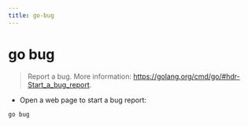 ```yaml
---
title: go-bug
---
```

# go bug

> Report a bug.
> More information: <https://golang.org/cmd/go/#hdr-Start_a_bug_report>.

- Open a web page to start a bug report:

`go bug`
